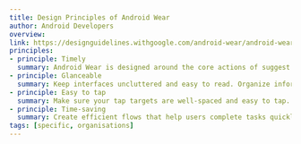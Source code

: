 ```yaml
---
title: Design Principles of Android Wear
author: Android Developers
overview:
link: https://designguidelines.withgoogle.com/android-wear/android-wear/creative-vision.html#creative-vision-easy-to-tap
principles:
- principle: Timely
  summary: Android Wear is designed around the core actions of suggest and demand. Wearables provide the right information at the right time, allowing users to be more connected to both the online and real worlds.
- principle: Glanceable
  summary: Keep interfaces uncluttered and easy to read. Organize information using a clear information hierarchy.
- principle: Easy to tap
  summary: Make sure your tap targets are well-spaced and easy to tap. Avoid relying on a large amount of user input to use the app.
- principle: Time-saving
  summary: Create efficient flows that help users complete tasks quickly. Avoid creating complex experiences that rely on multiple steps to get a task done.
tags: [specific, organisations]
---
```

